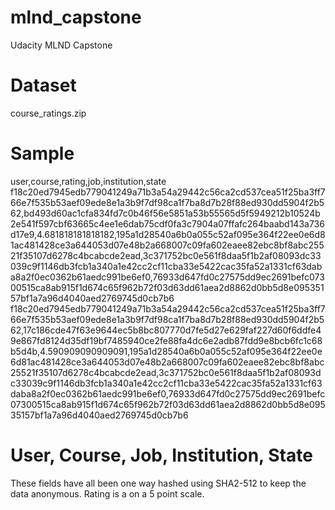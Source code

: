 # mlnd_capstone
Udacity MLND Capstone


# Dataset #
course_ratings.zip

# Sample #
user,course,rating,job,institution,state
f18c20ed7945edb779041249a71b3a54a29442c56ca2cd537cea51f25ba3ff766e7f535b53aef09ede8e1a3b9f7df98ca1f7ba8d7b28f88ed930dd5904f2b562,bd493d60ac1cfa834fd7c0b46f56e5851a53b55565d5f5949212b10524b2e541f597cbf63665c4ee1e6dab75cdf0fa3c7904a07ffafc264baabd143a736d17e9,4.681818181818182,195a1d28540a6b0a055c52af095e364f22ee0e6d81ac481428ce3a644053d07e48b2a668007c09fa602eaee82ebc8bf8abc25521f35107d6278c4bcabcde2ead,3c371752bc0e561f8daa5f1b2af08093dc33039c9f1146db3fcb1a340a1e42cc2cf11cba33e5422cac35fa52a1331cf63daba8a2f0ec0362b61aedc991be6ef0,76933d647fd0c27575dd9ec2691befc07300515ca8ab915f1d674c65f962b72f03d63dd61aea2d8862d0bb5d8e09535157bf1a7a96d4040aed2769745d0cb7b6
f18c20ed7945edb779041249a71b3a54a29442c56ca2cd537cea51f25ba3ff766e7f535b53aef09ede8e1a3b9f7df98ca1f7ba8d7b28f88ed930dd5904f2b562,17c186cde47f63e9644ec5b8bc807770d7fe5d27e629faf227d60f6ddfe49e867fd8124d35df19bf7485940ce2fe88fa4dc6e2adb87fdd9e8bcb6fc1c68b5d4b,4.590909090909091,195a1d28540a6b0a055c52af095e364f22ee0e6d81ac481428ce3a644053d07e48b2a668007c09fa602eaee82ebc8bf8abc25521f35107d6278c4bcabcde2ead,3c371752bc0e561f8daa5f1b2af08093dc33039c9f1146db3fcb1a340a1e42cc2cf11cba33e5422cac35fa52a1331cf63daba8a2f0ec0362b61aedc991be6ef0,76933d647fd0c27575dd9ec2691befc07300515ca8ab915f1d674c65f962b72f03d63dd61aea2d8862d0bb5d8e09535157bf1a7a96d4040aed2769745d0cb7b6

# User, Course, Job, Institution, State #
These fields have all been one way hashed using SHA2-512 to keep the data anonymous. Rating is a on a 5 point scale.
